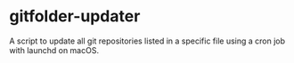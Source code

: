 # gitfolder-updater
A script to update all git repositories listed in a specific file using a cron job with launchd on macOS.
